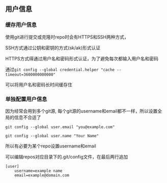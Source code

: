 ## 用户信息


### 缓存用户信息

  使用git进行提交或克隆时repo时会有HTTPS和SSH两种方式，

  SSH方式通过公钥和密钥的方式(sk/ak)形式认证

  HTTPS方式得通过用户名和密码形式认证，为了避免每次都输入用户名和密码

  通过`git config --global credential.helper "cache --timeout=3600000000000"`

  可以将用户名和密码长时间缓存住

### 单独配置用户信息

  因为经常会用到多个git源, 每个git源的username和email都不一样，所以设置全局的信息不合适了

  `git config --global user.email "you@example.com"`

  `git config --global user.name "Your Name"`

  所以有必要为某个repo设置username和email

  可以编辑repos对应目录下的.git/config文件，在最后两行追加

    [user]
        username=example name
        email=example@domain.com
